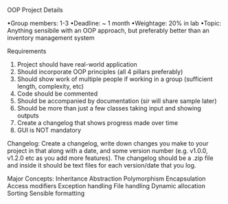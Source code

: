 OOP Project Details

•Group members: 1-3
•Deadline: ~ 1 month
•Weightage: 20% in lab
•Topic: Anything sensibile with an OOP approach, but preferably better than an inventory management system

 Requirements
1. Project should have real-world application
2. Should incorporate OOP principles (all 4 pillars preferably)
3. Should show work of multiple people if working in a group (sufficient length, complexity, etc)
4. Code should be commented
5. Should be accompanied by documentation (sir will share sample later)
6. Should be more than just a few classes taking input and showing outputs
7. Create a changelog that shows progress made over time
8. GUI is NOT mandatory

 Changelog:
Create a changelog, write down changes you make to your project in that along with a date, and some version number (e.g. v1.0.0, v1.2.0 etc as you add more features). The changelog should be a .zip file and inside it should be text files for each version/date that you log.

 Major Concepts:
Inheritance
Abstraction
Polymorphism
Encapsulation
Access modifiers
Exception handling
File handling
Dynamic allocation
Sorting
Sensible formatting
